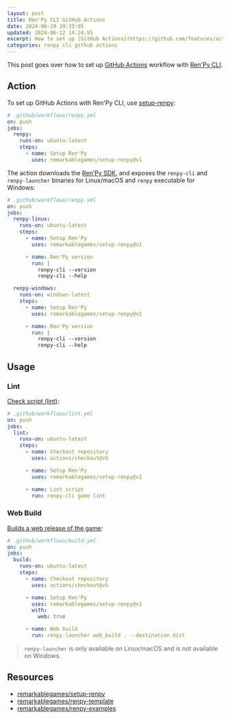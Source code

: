 ```yaml
---
layout: post
title: Ren'Py CLI GitHub Actions
date: 2024-06-10 19:33:05
updated: 2024-06-12 14:24:55
excerpt: How to set up [GitHub Actions](https://github.com/features/actions) workflow with [Ren'Py CLI](https://www.renpy.org/doc/html/cli.html).
categories: renpy cli github actions
---
```


This post goes over how to set up [GitHub Actions](https://github.com/features/actions) workflow with [Ren'Py CLI](https://www.renpy.org/doc/html/cli.html).

## Action

To set up GitHub Actions with Ren'Py CLI, use [setup-renpy](https://github.com/marketplace/actions/setup-renpy):

```yml
# .github/workflows/renpy.yml
on: push
jobs:
  renpy:
    runs-on: ubuntu-latest
    steps:
      - name: Setup Ren'Py
        uses: remarkablegames/setup-renpy@v1
```

The action downloads the [Ren'Py SDK](https://www.renpy.org/latest.html), and exposes the `renpy-cli` and `renpy-launcher` binaries for Linux/macOS and `renpy` executable for Windows:

```yml
# .github/workflows/renpy.yml
on: push
jobs:
  renpy-linux:
    runs-on: ubuntu-latest
    steps:
      - name: Setup Ren'Py
        uses: remarkablegames/setup-renpy@v1

      - name: Ren'Py version
        run: |
          renpy-cli --version
          renpy-cli --help

  renpy-windows:
    runs-on: windows-latest
    steps:
      - name: Setup Ren'Py
        uses: remarkablegames/setup-renpy@v1

      - name: Ren'Py version
        run: |
          renpy-cli --version
          renpy-cli --help
```

## Usage

### Lint

[Check script (lint)](https://www.renpy.org/doc/html/cli.html#check-script-lint):

```yml
# .github/workflows/lint.yml
on: push
jobs:
  lint:
    runs-on: ubuntu-latest
    steps:
      - name: Checkout repository
        uses: actions/checkout@v5

      - name: Setup Ren'Py
        uses: remarkablegames/setup-renpy@v1

      - name: Lint script
        run: renpy-cli game lint
```

### Web Build

[Builds a web release of the game](https://www.renpy.org/doc/html/cli.html#web-build):

```yml
# .github/workflows/build.yml
on: push
jobs:
  build:
    runs-on: ubuntu-latest
    steps:
      - name: Checkout repository
        uses: actions/checkout@v5

      - name: Setup Ren'Py
        uses: remarkablegames/setup-renpy@v1
        with:
          web: true

      - name: Web build
        run: renpy-launcher web_build . --destination dist
```

> `renpy-launcher` is only available on Linux/macOS and is not available on Windows.

## Resources

- [remarkablegames/setup-renpy](https://github.com/remarkablegames/setup-renpy)
- [remarkablegames/renpy-template](https://github.com/remarkablegames/renpy-template)
- [remarkablegames/renpy-examples](https://github.com/remarkablegames/renpy-examples)
